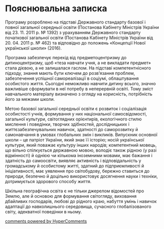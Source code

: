 <div id="hypercomments_widget" class="js-hypercomments-widget invisible"></div>

Пояснювальна записка
=============================================

Програму розроблено на підставі Державного стандарту базової і повної загальної середньої освіти (Постанова Кабінету Міністрів України від 23. 11. 2011 р. № 1392) з урахуванням Державного стандарту початкової загальної освіти (Постанова Кабінету Міністрів України від 20. 04. 2011 р. №  462) та відповідно до положень «Концепції Нової української школи» (2016).

Програма забезпечує перехід від предметоцентризму до дитиноцентризму, щоб «теза навчати учня, а не викладати предмет» стала дієвою, а не залишалася гаслом. На підставі компетентнісного підходу, знання мають бути ключем до розв’язання проблем, забезпечення успішної самореалізації в соціумі, облаштування особистого життя. Сьогодні неможливо навчити дитину всього, значно важливіше сформувати в неї потребу в неперервній освіті. Тому зміст навчального матеріалу визначено з огляду на корисність, потрібність його за межами школи.

Метою базової загальної середньої освіти є розвиток і соціалізація особистості учнів, формування у них національної самосвідомості, загальної культури, світоглядних орієнтирів, екологічного стилю мислення і поведінки, творчих здібностей, дослідницьких і життєзабезпечувальних навичок, здатності до саморозвитку й самонавчання в умовах глобальних змін і викликів. Випускник основної школи – це патріот України, який знає її історію; носій української культури, який поважає культуру інших народів; компетентний мовець, що вільно спілкується державною мовою, володіє також рідною (у разі відмінності) й однією чи кількома іноземними мовами, має бажання і здатність до самоосвіти, виявляє активність і відповідальність у громадському й особистому житті, здатний до підприємливості й ініціативності, має уявлення про світобудову, бережно ставиться до природи, безпечно й доцільно використовує досягнення науки і техніки, дотримується здорового способу життя.

Шкільна географічна освіта є не тільки джерелом відомостей про Землю, але  й основою для формування світогляду, виховання дбайливих господарів, любові до рідного краю, набуття умінь і навичок адаптації до навколишнього середовища, сучасного  глобалізованого  світу, адекватної поведінки в ньому.

<div class="js-hypercomments-container">
<a href="http://hypercomments.com" class="hc-link" title="comments widget">comments powered by HyperComments</a>
</div>